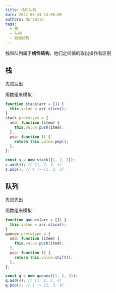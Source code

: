 ```yaml
---
title: 栈和队列
date: 2022-06-24 14:50:00
authors: NoraH1to
tags:
  - 栈
  - 队列
  - 数据结构
---
```


栈和队列属于**线性结构**，他们之间值的取出操作有区别

## 栈

先进后出

用数组来模拟：

```javascript
function stack(arr = []) {
  this.value = arr.slice();
}
stack.prototype = {
  add: function (item) {
    this.value.push(item);
  },
  pop: function () {
    return this.value.pop();
  },
};

const s = new stack([1, 2, 3]);
s.add(4); // [1, 2, 3, 4]
s.pop(); // 4 -> [1, 2, 3]
```

## 队列

先进先出

用数组来模拟：

```javascript
function queues(arr = []) {
  this.value = arr.slice();
}
queues.prototype = {
  add: function (item) {
    this.value.push(item);
  },
  pop: function () {
    return this.value.shift();
  },
};

const q = new queues([1, 2, 3]);
q.add(4); // [1, 2, 3, 4]
q.pop(); // 1 -> [2, 3, 4]
```
